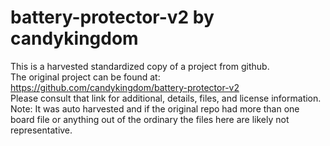 
# battery-protector-v2 by candykingdom  
This is a harvested standardized copy of a project from github.  
The original project can be found at:  
https://github.com/candykingdom/battery-protector-v2  
Please consult that link for additional, details, files, and license information.  
Note: It was auto harvested and if the original repo had more than one board file or anything out of the ordinary the files here are likely not representative.  
    